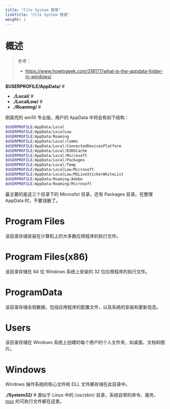 ```yaml
---
title: "File System 管理"
linkTitle: "File System 管理"
weight: 1
---
```


# 概述

> 参考：
>
> - <https://www.howtogeek.com/318177/what-is-the-appdata-folder-in-windows/>

**$USERPROFILE/AppData/** #

- **./Local/** #
- **./LocalLow/** #
- **./Roaming/** #

刚装完的 win10 专业版，用户的 AppData 中将会有如下结构：

```powershell
$USERPROFILE/AppData/Local
$USERPROFILE/AppData/LocalLow
$USERPROFILE/AppData/Roaming
$USERPROFILE/AppData/Local/Comms
$USERPROFILE/AppData/Local/ConnectedDevicesPlatform
$USERPROFILE/AppData/Local/D3DSCache
$USERPROFILE/AppData/Local/Microsoft
$USERPROFILE/AppData/Local/Packages
$USERPROFILE/AppData/Local/Temp
$USERPROFILE/AppData/LocalLow/Microsoft
$USERPROFILE/AppData/LocalLow/MSLiveStickerWhiteList
$USERPROFILE/AppData/Roaming/Adobe
$USERPROFILE/AppData/Roaming/Microsoft
```

最主要的是这三个目录下的 Microsfot 目录，还有 Packages 目录。在整理 AppData 时，不要误删了。

# Program Files

该目录存储安装在计算机上的大多数应用程序的执行文件。

# Program Files(x86)

该目录存储在 64 位 Windows 系统上安装的 32 位应用程序的执行文件。

# ProgramData

该目录存储全局数据，包括应用程序的配置文件，以及系统的安装和更新信息。

# Users

该目录存储在 Windows 系统上创建的每个用户的个人文件夹，如桌面、文档和图片。

# Windows

Windows 操作系统的核心文件和 DLL 文件都存储在此目录中。

**./System32/** # 类似于 Linux 中的 /usr/sbin/ 目录，系统自带的命令、服务、[msc](/docs/1.操作系统/Y.Windows%20管理/Microsoft%20Management%20Console/Microsoft%20Management%20Console.md#MSC) 的可执行文件都在这里。
